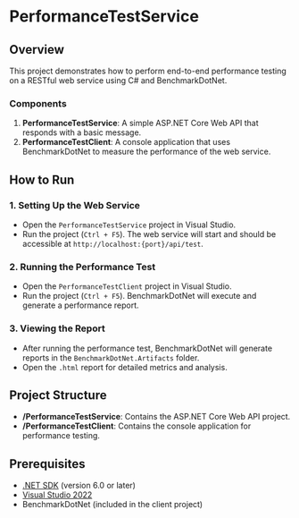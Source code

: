 # PerformanceTestService

## Overview

This project demonstrates how to perform end-to-end performance testing on a RESTful web service using C# and BenchmarkDotNet.

### Components

1. **PerformanceTestService**: A simple ASP.NET Core Web API that responds with a basic message.
2. **PerformanceTestClient**: A console application that uses BenchmarkDotNet to measure the performance of the web service.

## How to Run

### 1. Setting Up the Web Service

- Open the `PerformanceTestService` project in Visual Studio.
- Run the project (`Ctrl + F5`). The web service will start and should be accessible at `http://localhost:{port}/api/test`.

### 2. Running the Performance Test

- Open the `PerformanceTestClient` project in Visual Studio.
- Run the project (`Ctrl + F5`). BenchmarkDotNet will execute and generate a performance report.

### 3. Viewing the Report

- After running the performance test, BenchmarkDotNet will generate reports in the `BenchmarkDotNet.Artifacts` folder.
- Open the `.html` report for detailed metrics and analysis.

## Project Structure

- **/PerformanceTestService**: Contains the ASP.NET Core Web API project.
- **/PerformanceTestClient**: Contains the console application for performance testing.

## Prerequisites

- [.NET SDK](https://dotnet.microsoft.com/download) (version 6.0 or later)
- [Visual Studio 2022](https://visualstudio.microsoft.com/downloads/)
- BenchmarkDotNet (included in the client project)

